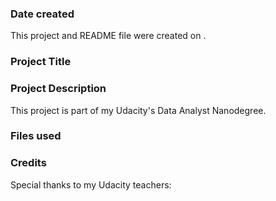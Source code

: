 ### Date created
This project and README file were created on  .

### Project Title


### Project Description
This project is part of my Udacity's Data Analyst Nanodegree.  

### Files used


### Credits
Special thanks to my Udacity teachers:  
